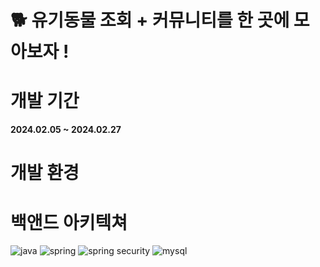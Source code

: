 # 🐕 유기동물 조회 + 커뮤니티를 한 곳에 모아보자 ! 



# 개발 기간
**2024.02.05 ~ 2024.02.27**

# 개발 환경

# 백앤드 아키텍쳐
  

![java](https://img.shields.io/badge/Java-ED8B00?style=for-the-badge&logo=openjdk&logoColor=white)
![spring](https://img.shields.io/badge/Spring-6DB33F?style=for-the-badge&logo=spring&logoColor=white)
![spring security](https://img.shields.io/badge/Spring_Security-6DB33F?style=for-the-badge&logo=Spring-Security&logoColor=white)
![mysql](https://img.shields.io/badge/MySQL-005C84?style=for-the-badge&logo=mysql&logoColor=white)

